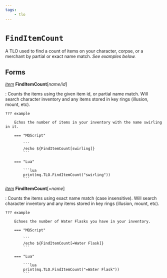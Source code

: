 ```yaml
---
tags:
    - tlo
---
```

# `FindItemCount`

A TLO used to find a count of items on your character, corpse, or a merchant by partial or exact name match. _See examples below._

## Forms

[_item_][item] **FindItemCount**[_name/id_]

:   Counts the items using the given item id, or partial name match. Will search character
    inventory and any items stored in key rings (illusion, mount, etc).

    ??? example

        Echos the number of items in your inventory with the name swirling in it.

        === "MQScript"

            ```
            /echo ${FindItemCount[swirling]}
            ```

        === "Lua"

            ```lua
            print(mq.TLO.FindItemCount("swirling"))
            ```


[_item_][item] **FindItemCount**[=_name_]

:   Counts the items using exact name match (case insensitive). Will search character inventory
    and any items stored in key rings (illusion, mount, etc).

    ??? example

        Echoes the number of Water Flasks you have in your inventory.

        === "MQScript"

            ```
            /echo ${FindItemCount[=Water Flask]}
            ```

        === "Lua"

            ```lua
            print(mq.TLO.FindItemCount("=Water Flask"))
            ```


[item]: ../data-types/datatype-item.md
[int]: ../data-types/datatype-int.md
[string]: ../data-types/datatype-string.md
[achievementobj]: datatype-achievementobj.md
[bool]: ../data-types/datatype-bool.md
[time]: datatype-time.md
[achievement]: ../data-types/datatype-achievement.md
[achievementcat]: ../data-types/datatype-achievementcat.md
[altability]: datatype-altability.md
[spell]: datatype-spell.md
[bandolieritem]: #bandolieritem-datatype
[int64]: ../data-types/datatype-int64.md
[timestamp]: datatype-timestamp.md
[float]: ../data-types/datatype-float.md
[buff]: datatype-buff.md
[spawn]: ../data-types/datatype-spawn.md
[auratype]: datatype-auratype.md
[item]: datatype-item.md
[worldlocation]: datatype-worldlocation.md
[ticks]: datatype-ticks.md
[fellowship]: datatype-fellowship.md
[strinrg]: datatype-string.md
[xtarget]: datatype-xtarget.md
[dzmember]: datatype-dzmember.md
[window]: datatype-window.md
[zone]: datatype-zone.md
[fellowshipmember]: datatype-fellowshipmember.md
[class]: datatype-class.md
[heading]: datatype-heading.md
[ground]: datatype-ground.md
[inifile]: datatype-inifile.md
[inifilesection]: datatype-inifilesection.md
[inifilesectionkey]: datatype-inifilesectionkey.md
[double]: ../data-types/datatype-double.md
[invslot]: datatype-invslot.md
[augtype]: datatype-augtype.md
[itemspell]: datatype-itemspell.md
[evolving]: datatype-evolving.md
[keyringitem]: datatype-keyringitem.md
[raidmember]: datatype-raidmember.md
[body]: datatype-body.md
[cachedbuff]: datatype-cachedbuff.md
[deity]: datatype-deity.md
[race]: datatype-race.md
[taskmember]: datatype-task.md
[achievementmgr]: #achievementmgr-type
[itemfilterdata]: #itemfilterdata-type
[advlootitem]: #advlootitem-type
[alert]: #alert-type
[alertlist]: #alertlist-type
